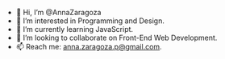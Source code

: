 - 👋 Hi, I’m @AnnaZaragoza
- 👀 I’m interested in Programming and Design.
- 🌱 I’m currently learning JavaScript.
- 💞️ I’m looking to collaborate on Front-End Web Development.
- 📫 Reach me: anna.zaragoza.p@gmail.com.

<!---
AnnaZaragoza/AnnaZaragoza is a ✨ special ✨ repository because its `README.md` (this file) appears on your GitHub profile.
You can click the Preview link to take a look at your changes.
--->
